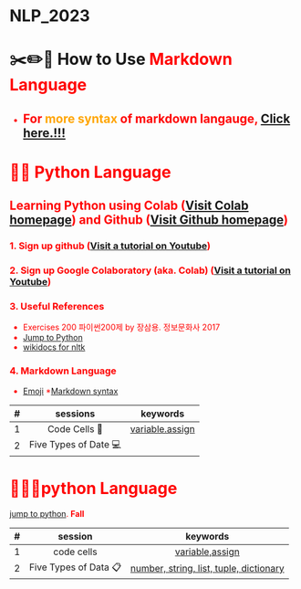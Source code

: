 # NLP_2023

# ✂️✏️📌 **How to Use <font color = 'red'> Markdown Language**
* ## For <font color = 'orange'> more syntax</font> of markdown langauge, [Click here.!!!](https://www.markdownguide.org/basic-syntax/)


# 	🌳🍄 **Python Language**

## **Learning Python** using **Colab** ([Visit Colab homepage](https://colab.research.google.com/?utm_source=scs-index)) and **Github** ([Visit Github homepage](https://github.com/))

### **1. Sign up github** ([Visit a tutorial on Youtube](https://www.youtube.com/watch?v=c-NikCpec7U))
### **2. Sign up Google Colaboratory** (aka. Colab) ([Visit a tutorial on Youtube](https://www.youtube.com/watch?v=2X_EU18OeYM))

### **3. Useful References**
- Exercises 200 파이썬200제 by 장삼용. 정보문화사 2017
- [Jump to Python](https://wikidocs.net/book/1)
- [wikidocs for nltk](https://wikidocs.net/21667)

### **4. Markdown Language**
* [Emoji](https://gist.github.com/rxaviers/7360908)
*[Markdown syntax](https://www.markdownguide.org/basic-syntax/)

| #|sessions |keywords|
|:--:|:--:|:--:|
|1 |Code Cells 🌵 | [variable.assign](https://github.com/hyojinjin/NLP_2023/blob/main/1_CodeCells_Basic_.ipynb)|
|2|Five Types of Date 💻||


# 🐎🏰🌺python Language
[ jump to python](https://wikidocs.net/book/1).
**Fall**

|#|session|keywords|
|:--:|:--:|:--:|
|1|code cells|[variable,assign](https://github.com/hyojinjin/NLP_2023/blob/main/1_CodeCells_Basic_.ipynb)
| 2 | Five Types of Data 📋| [number, string, list, tuple, dictionary](https://colab.research.google.com/github/hyojinjin/NLP_2023/blob/main/2_FiveTypesofData.ipynb)

